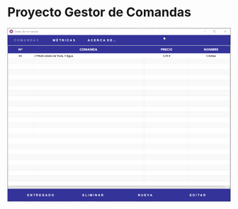 # Proyecto Gestor de Comandas



![Gestor de comandas](img\Java-JavaFX-RestaurantOrderManager.gif)

